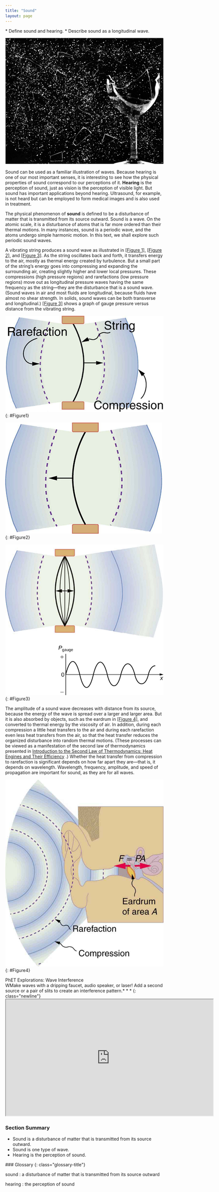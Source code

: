 ```yaml
---
title: "Sound"
layout: page
---
```



<div class="abstract" markdown="1">
* Define sound and hearing.
* Describe sound as a longitudinal wave.
</div>

![Photograph of a glass, half of which is shattered into small pieces by a high-intensity sound wave. The tiny glass bits are shattered all over the place.](../resources/Figure_18_01_01a.jpg "This glass has been shattered by a high-intensity sound wave of the same frequency as the resonant frequency of the glass. While the sound is not visible, the effects of the sound prove its existence. (credit: ||read||, Flickr)")

Sound can be used as a familiar illustration of waves. Because hearing is one of
our most important senses, it is interesting to see how the physical properties
of sound correspond to our perceptions of it. **Hearing** is the perception of
sound, just as vision is the perception of visible light. But sound has
important applications beyond hearing. Ultrasound, for example, is not heard but
can be employed to form medical images and is also used in treatment.

The physical phenomenon of **sound** is defined to be a disturbance of matter
that is transmitted from its source outward. Sound is a wave. On the atomic
scale, it is a disturbance of atoms that is far more ordered than their thermal
motions. In many instances, sound is a periodic wave, and the atoms undergo
simple harmonic motion. In this text, we shall explore such periodic sound
waves.

A vibrating string produces a sound wave as illustrated
in [[Figure 1]](#Figure1), [[Figure 2]](#Figure2), and [[Figure 3]](#Figure3).
As the string oscillates back and forth, it transfers energy to the air, mostly
as thermal energy created by turbulence. But a small part of the string’s energy
goes into compressing and expanding the surrounding air, creating slightly
higher and lower local pressures. These compressions (high pressure regions) and
rarefactions (low pressure regions) move out as longitudinal pressure waves
having the same frequency as the string—they are the disturbance that is a sound
wave. (Sound waves in air and most fluids are longitudinal, because fluids have
almost no shear strength. In solids, sound waves can be both transverse and
longitudinal.) [[Figure 3]](#Figure3) shows a graph of gauge pressure versus
distance from the vibrating string.

![Diagram of a vibrating string held fixed at both ends. The string is shown to move toward the right. The compression and rarefaction of air is shown as bold and dotted line arcs around the string.](../resources/Figure_18_01_02aa.jpg "A vibrating string moving to the right compresses the air in front of it and expands the air behind it.")
{: #Figure1}

![Diagram of a vibrating string held fixed at both the ends. The string is shown to move toward the left. The compression and rarefaction of air is shown as bold and dotted arcs around the string.](../resources/Figure_18_01_02ba.jpg "As the string moves to the left, it creates another compression and rarefaction as the ones on the right move away from the string.")
{: #Figure2}

![Part a of the diagram shows a vibrating string held fixed at both the ends. The string is shown to vibrate to and fro toward left and right. The compression and rarefaction of air is shown as bold and dotted arcs around the string. Part b shows a graph of pressure versus distance from the source. The pressure is along the y axis and the distance is along the x axis. The graph is a sine wave along the x axis.](../resources/Figure_18_01_02c.jpg "After many vibrations, there are a series of compressions and rarefactions moving out from the string as a sound wave. The graph shows gauge pressure versus distance from the source. Pressures vary only slightly from atmospheric for ordinary sounds.")
{: #Figure3}

The amplitude of a sound wave decreases with distance from its source, because
the energy of the wave is spread over a larger and larger area. But it is also
absorbed by objects, such as the eardrum in [[Figure 4]](#Figure4), and
converted to thermal energy by the viscosity of air. In addition, during each
compression a little heat transfers to the air and during each rarefaction even
less heat transfers from the air, so that the heat transfer reduces the
organized disturbance into random thermal motions. (These processes can be
viewed as a manifestation of the second law of thermodynamics presented
in [Introduction to the Second Law of Thermodynamics: Heat Engines and Their Efficiency](/ch15IntroductionToTheSecondLawOfThermodynamics)
.) Whether the heat transfer from compression to rarefaction is significant
depends on how far apart they are—that is, it depends on wavelength. Wavelength,
frequency, amplitude, and speed of propagation are important for sound, as they
are for all waves.

![Diagram of an ear is shown with sound wave compressions and rare factions entering the ear as semicircular arcs of bold and dotted lines. The cross section of ear drum marked as A is shown to vibrate to and fro with a force F equals P times A.](../resources/Figure_18_01_03a.jpg "Sound wave compressions and rarefactions travel up the ear canal and force the eardrum to vibrate. There is a net force on the eardrum, since the sound wave pressures differ from the atmospheric pressure found behind the eardrum. A complicated mechanism converts the vibrations to nerve impulses, which are perceived by the person.")
{: #Figure4}

<div class="note" data-has-label="true"  class="interactive" data-label="" markdown="1">
<div class="title">
PhET Explorations: Wave Interference
</div>
WMake waves with a dripping faucet, audio speaker, or laser! Add a second source or a pair of slits to create an interference pattern.* * *
{: class="newline"}

<div class="media"  data-alt="wave interference">
<iframe width="660" height="371.4" src="https://archive.cnx.org/specials/2fe7ad15-b00e-4402-b068-ff503985a18f/wave-interference/"></iframe>
</div>
</div>

### Section Summary

* Sound is a disturbance of matter that is transmitted from its source outward.
* Sound is one type of wave.
* Hearing is the perception of sound.

<div class="glossary" markdown="1">
### Glossary
{: class="glossary-title"}

sound
: a disturbance of matter that is transmitted from its source outward

hearing
: the perception of sound


</div>
